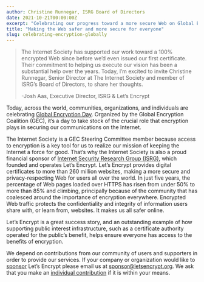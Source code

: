 ```yaml
---
author: Christine Runnegar, ISRG Board of Directors
date: 2021-10-21T00:00:00Z
excerpt: "Celebrating our progress toward a more secure Web on Global Encryption Day."
title: "Making the Web safer and more secure for everyone"
slug: celebrating-encryption-globally
---
```


> The Internet Society has supported our work toward a 100% encrypted Web since before we’d even issued our first certificate. Their commitment to helping us execute our vision has been a substantial help over the years. Today, I’m excited to invite Christine Runnegar, Senior Director at The Internet Society and member of ISRG’s Board of Directors, to share her thoughts.
>
> \-Josh Aas, Executive Director, ISRG & Let’s Encrypt

Today, across the world, communities, organizations, and individuals are celebrating [Global Encryption Day](https://ged.globalencryption.org/). Organized by the Global Encryption Coalition (GEC), it’s a day to take stock of the crucial role that encryption plays in securing our communications on the Internet.

The Internet Society is a GEC Steering Committee member because access to encryption is a key tool for us to realize our mission of keeping the Internet a force for good. That’s why the Internet Society is also a proud financial sponsor of [Internet Security Research Group (ISRG)](https://www.abetterinternet.org/about/), which founded and operates Let’s Encrypt. Let’s Encrypt provides digital certificates to more than 260 million websites, making a more secure and privacy-respecting Web for users all over the world. In just five years, the percentage of Web pages loaded over HTTPS has risen from under 50% to more than 85% and climbing, principally because of the community that has coalesced around the importance of encryption everywhere. Encrypted Web traffic protects the confidentiality and integrity of information users share with, or learn from, websites. It makes us all safer online.

Let’s Encrypt is a great success story, and an outstanding example of how supporting public interest infrastructure, such as a certificate authority operated for the public’s benefit, helps ensure everyone has access to the benefits of encryption.

We depend on contributions from our community of users and supporters in order to provide our services. If your company or organization would like to [sponsor](https://www.abetterinternet.org/sponsor/) Let’s Encrypt please email us at [sponsor@letsencrypt.org](mailto:sponsor@letsencrypt.org). We ask that you make an [individual contribution](https://letsencrypt.org/donate/) if it is within your means.
